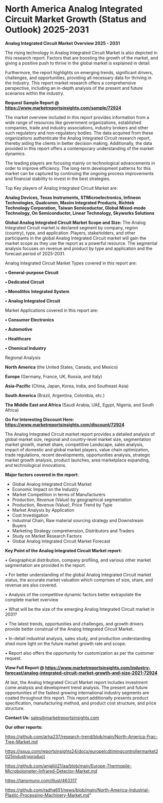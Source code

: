 # North America Analog Integrated Circuit Market Growth (Status and Outlook) 2025-2031

<Strong> Analog Integrated Circuit Market Overview 2025 - 2031</strong>

The rising technology in Analog Integrated Circuit Market is also depicted in this research report. Factors that are boosting the growth of the market, and giving a positive push to thrive in the global market is explained in detail.

Furthermore, the report highlights on emerging trends, significant drivers, challenges, and opportunities, providing all necessary data for thriving in the industry. This report market research offers a comprehensive perspective, including an in-depth analysis of the present and future scenarios within the industry.

<strong>Request Sample Report @ <a href=https://www.marketreportsinsights.com/sample/72924>https://www.marketreportsinsights.com/sample/72924</a></strong>

The market overview included in this report provides information from a wide range of resources like government organizations, established companies, trade and industry associations, industry brokers and other such regulatory and non-regulatory bodies. The data acquired from these organizations authenticate the Analog Integrated Circuit research report, thereby aiding the clients in better decision making. Additionally, the data provided in this report offers a contemporary understanding of the market dynamics.

The leading players are focusing mainly on technological advancements in order to improve efficiency. The long-term development patterns for this market can be captured by continuing the ongoing process improvements and financial stability to invest in the best strategies.

Top Key players of Analog Integrated Circuit Market are:

<strong>Analog Devices, Texas Instruments, STMicroelectronics, Infineon Technologies, Qualcomm, Maxim Integrated Products, Richtek Technology Corporation, Taiwan Semicoductor, Global Mixed-mode Technology, On Semiconductor, Linear Technology, Skyworks Solutions</strong>

<strong><b>Global Analog Integrated Circuit Market Scope and Size:</b></strong>
The Analog Integrated Circuit market is declared segment by company, region (country), type, and application. Players, stakeholders, and other participants in the global Analog Integrated Circuit market will gain the market scope as they use the report as a powerful resource. The segmental analysis focuses on revenue and product by type and application and the forecast period of 2025-2031.

Analog Integrated Circuit Market Types covered in this report are:

<strong>• General-purpose Circuit

• Dedicated Circuit

• Monolithic Integrated System

• Analog Integrated Circuit</strong>

Market Applications covered in this report are:

<strong>• Consumer Electronics

• Automotive

• Healthcare

• Chemical Industry</strong> 

Regional Analysis

<strong>North America</strong> (the United States, Canada, and Mexico)

<strong>Europe</strong> (Germany, France, UK, Russia, and Italy)

<strong>Asia-Pacific</strong> (China, Japan, Korea, India, and Southeast Asia)

<strong>South America</strong> (Brazil, Argentina, Colombia, etc.)

<strong>The Middle East and Africa</strong> (Saudi Arabia, UAE, Egypt, Nigeria, and South Africa)

<strong>Go For Interesting Discount Here: <a href=https://www.marketreportsinsights.com/discount/72924>https://www.marketreportsinsights.com/discount/72924</a></strong>

The Analog Integrated Circuit market report provides a detailed analysis of global market size, regional and country-level market size, segmentation market growth, market share, competitive Landscape, sales analysis, impact of domestic and global market players, value chain optimization, trade regulations, recent developments, opportunities analysis, strategic market growth analysis, product launches, area marketplace expanding, and technological innovations.

<strong><b>Major factors covered in the report:</b></strong>
<ul>
  <li>Global Analog Integrated Circuit Market </li>
  <li>Economic Impact on the Industry</li>
  <li>Market Competition in terms of Manufacturers</li>
  <li>Production, Revenue (Value) by geographical segmentation</li>
  <li>Production, Revenue (Value), Price Trend by Type</li>
  <li>Market Analysis by Application</li>
  <li>Cost Investigation</li>
  <li>Industrial Chain, Raw material sourcing strategy and Downstream Buyers</li>
  <li>Marketing Strategy comprehension, Distributors and Traders</li>
  <li>Study on Market Research Factors</li>
  <li>Global Analog Integrated Circuit Market Forecast</li>
</ul>

<strong><b>Key Point of the Analog Integrated Circuit Market report:</b></strong>

• Geographical distribution, company profiling, and various other market segmentation are provided in the report.

• For better understanding of the global Analog Integrated Circuit market status, the accurate market valuation which comprises of size, share, and revenue are also covered.

• Analysis of the competitive dynamic factors better extrapolate the complete market overview

• What will be the size of the emerging Analog Integrated Circuit market in 2031?

• The latest trends, opportunities and challenges, and growth drivers provide better construal of the Analog Integrated Circuit Market.

• In-detail industrial analysis, sales study, and production understanding shed more light on the future market growth rate and scope.

• Report also offers the opportunity for customization as per the customer request.

<strong><b>View Full Report @ <a href=https://www.marketreportsinsights.com/industry-forecast/analog-integrated-circuit-market-growth-and-size-2021-72924>https://www.marketreportsinsights.com/industry-forecast/analog-integrated-circuit-market-growth-and-size-2021-72924</a></b></strong>


At last, the Analog Integrated Circuit Market report includes investment come analysis and development trend analysis. The present and future opportunities of the fastest growing international industry segments are coated throughout this report. This report additionally presents product specification, manufacturing method, and product cost structure, and price structure.

<strong>Contact Us:</strong>
sales@marketreportsinsights.com

<strong>Our other reports:</strong>

<a href=https://github.com/arha237/research-trend/blob/main/North-America-Frac-Tree-Market.md>https://github.com/arha237/research-trend/blob/main/North-America-Frac-Tree-Market.md</a>

<a href=https://issuu.com/reportsinsights24/docs/europelcdtimingcontrollermarket2025industryproduct>https://issuu.com/reportsinsights24/docs/europelcdtimingcontrollermarket2025industryproduct</a>

<a href=https://github.com/anjaliiii21/aa/blob/main/Europe-Thermopile-Microbolometer-Infrared-Detector-Market.md>https://github.com/anjaliiii21/aa/blob/main/Europe-Thermopile-Microbolometer-Infrared-Detector-Market.md</a>

<a href=https://tanomuno.com/illust/463317>https://tanomuno.com/illust/463317</a>

<a href=https://github.com/radha651/news/blob/main/North-America-Industrial-Plastic-Processing-Machinery-Market.md>https://github.com/radha651/news/blob/main/North-America-Industrial-Plastic-Processing-Machinery-Market.md</a>"
